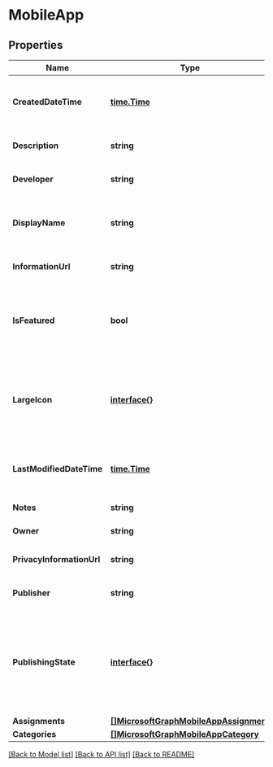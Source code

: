 # MobileApp

## Properties

Name | Type | Description | Notes
------------ | ------------- | ------------- | -------------
**CreatedDateTime** | [**time.Time**](time.Time.md) | The date and time the app was created. | [optional] 
**Description** | **string** | The description of the app. | [optional] 
**Developer** | **string** | The developer of the app. | [optional] 
**DisplayName** | **string** | The admin provided or imported title of the app. | [optional] 
**InformationUrl** | **string** | The more information Url. | [optional] 
**IsFeatured** | **bool** | The value indicating whether the app is marked as featured by the admin. | [optional] 
**LargeIcon** | [**interface{}**](.md) | The large icon, to be displayed in the app details and used for upload of the icon. | [optional] 
**LastModifiedDateTime** | [**time.Time**](time.Time.md) | The date and time the app was last modified. | [optional] 
**Notes** | **string** | Notes for the app. | [optional] 
**Owner** | **string** | The owner of the app. | [optional] 
**PrivacyInformationUrl** | **string** | The privacy statement Url. | [optional] 
**Publisher** | **string** | The publisher of the app. | [optional] 
**PublishingState** | [**interface{}**](.md) | The publishing state for the app. The app cannot be assigned unless the app is published. | [optional] 
**Assignments** | [**[]MicrosoftGraphMobileAppAssignment**](microsoft.graph.mobileAppAssignment.md) |  | [optional] 
**Categories** | [**[]MicrosoftGraphMobileAppCategory**](microsoft.graph.mobileAppCategory.md) |  | [optional] 

[[Back to Model list]](../README.md#documentation-for-models) [[Back to API list]](../README.md#documentation-for-api-endpoints) [[Back to README]](../README.md)



